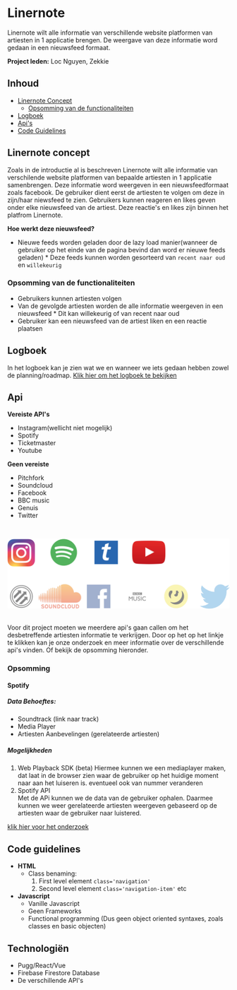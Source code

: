 # Linernote
Linernote wilt alle informatie van verschillende website platformen van artiesten in 1 applicatie brengen. De weergave van deze informatie word gedaan in een nieuwsfeed formaat.

**Project leden:** Loc Nguyen, Zekkie

## Inhoud
* [Linernote Concept](#linernote-concept)
   * [Opsomming van de functionaliteiten](#opsomming-van-de-functionaliteiten)
* [Logboek](#logboek)
* [Api's](#api)
* [Code Guidelines](#code-guidelines)

## Linernote concept
Zoals in de introductie al is beschreven Linernote wilt alle informatie van verschilende website platformen van bepaalde artiesten in 1 applicatie samenbrengen. Deze informatie word weergeven in een nieuwsfeedformaat zoals facebook. De gebruiker dient eerst de artiesten te volgen om deze in zijn/haar niewsfeed te zien. Gebruikers kunnen reageren en likes geven onder elke nieuwsfeed van de artiest. Deze reactie's en likes zijn binnen het platfrom Linernote.

**Hoe werkt deze nieuwsfeed?**
* Nieuwe feeds worden geladen door de lazy load manier(wanneer de gebruiker op het einde van de pagina bevind dan word er nieuwe feeds geladen)
        * Deze feeds kunnen worden gesorteerd van `recent naar oud` en `willekeurig`

### Opsomming van de functionaliteiten
* Gebruikers kunnen artiesten volgen
* Van de gevolgde artiesten worden de alle informatie weergeven in een nieuwsfeed
        * Dit kan willekeurig of van recent naar oud
* Gebruiker kan een nieuwsfeed van de artiest liken en een reactie plaatsen

## Logboek
In het logboek kan je zien wat we en wanneer we iets gedaan hebben zowel de planning/roadmap. [Klik hier om het logboek te bekijken](https://docs.google.com/document/d/1ecozMUHAtfIAY_AT3nCICShaaCL3TvpFQxL60df6N6w/edit?usp=sharing)
## Api
**Vereiste API's**
*   Instagram(wellicht niet mogelijk)
*   Spotify
*   Ticketmaster
*   Youtube

**Geen vereiste**
*   Pitchfork
*   Soundcloud
*   Facebook
*   BBC music
*   Genuis
*   Twitter
<br>

![Api's](./images/README/apis.png)

<br>
Voor dit project moeten we meerdere api's gaan callen om het desbetreffende artiesten informatie te verkrijgen. Door op het op het linkje te klikken kan je onze onderzoek en meer informatie over de verschillende api's vinden. Of bekijk de opsomming hieronder. 

### Opsomming
#### Spotify
##### Data Behoeftes:
* Soundtrack (link naar track)
* Media Player
* Artiesten Aanbevelingen (gerelateerde artiesten)
##### Mogelijkheden
1. Web Playback SDK (beta)
        Hiermee kunnen we een mediaplayer maken, dat laat in de browser zien waar de gebruiker op het huidige moment naar aan het luiseren is. eventueel ook van nummer veranderen
2. Spotify API  
        Met de APi kunnen we de data van de gebruiker ophalen. Daarmee kunnen we weer gerelateerde artiesten weergeven gebaseerd op de artiesten waar de gebruiker naar luistered.

[klik hier voor het onderzoek](https://docs.google.com/document/d/1qSwu_EqZyPMEuGU0jxgUnqHFw8AXY1QPlf9dYNw61aA/edit?usp=sharing)


## Code guidelines
*   **HTML**
    *   Class benaming: 
        1.  First level element `class='navigation'`
        2.  Second level element `class='navigation-item'` etc
*   **Javascript**
    *   Vanille Javascript
    *   Geen Frameworks
    *   Functional programming (Dus geen object oriented syntaxes, zoals classes en basic objecten)

## Technologiën
*   Pugg/React/Vue
*   Firebase Firestore Database
*   De verschillende API's